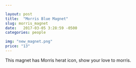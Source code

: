 ```yaml
---

layout: post
title:  "Morris Blue Magnet"
slug: morris_magnet
date:   2017-03-05 3:28:59 -0500
categories: people

img: "new_magnet.png"
price: "13"
---
```

This magnet has Morris herat icon, show your love to morris. 
